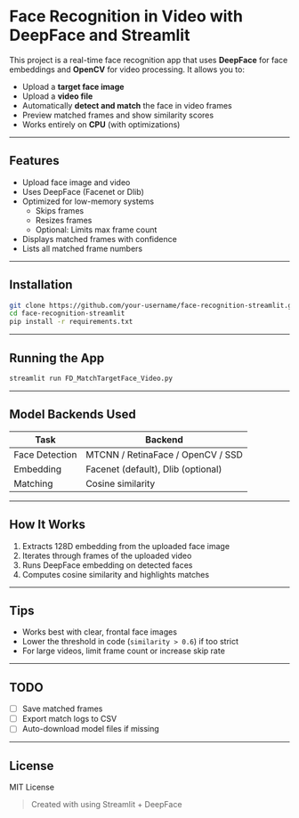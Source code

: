 #  Face Recognition in Video with DeepFace and Streamlit

This project is a real-time face recognition app that uses **DeepFace** for face embeddings and **OpenCV** for video processing. It allows you to:

- Upload a **target face image**
- Upload a **video file**
- Automatically **detect and match** the face in video frames
- Preview matched frames and show similarity scores
- Works entirely on **CPU** (with optimizations)

---

##  Features

-  Upload face image and video
-  Uses DeepFace (Facenet or Dlib)
- Optimized for low-memory systems
  - Skips frames
  - Resizes frames
  - Optional: Limits max frame count
-  Displays matched frames with confidence
-  Lists all matched frame numbers

---

##  Installation

```bash
git clone https://github.com/your-username/face-recognition-streamlit.git
cd face-recognition-streamlit
pip install -r requirements.txt
```

---

## Running the App

```bash
streamlit run FD_MatchTargetFace_Video.py
```

---

##  Model Backends Used

| Task              | Backend         |
|-------------------|-----------------|
| Face Detection    | MTCNN / RetinaFace / OpenCV / SSD |
| Embedding         | Facenet (default), Dlib (optional) |
| Matching          | Cosine similarity |

---

##  How It Works

1. Extracts 128D embedding from the uploaded face image
2. Iterates through frames of the uploaded video
3. Runs DeepFace embedding on detected faces
4. Computes cosine similarity and highlights matches

---

##  Tips

- Works best with clear, frontal face images
- Lower the threshold in code (`similarity > 0.6`) if too strict
- For large videos, limit frame count or increase skip rate

---

##  TODO

- [ ] Save matched frames
- [ ] Export match logs to CSV
- [ ] Auto-download model files if missing

---

##  License

MIT License

> Created with  using Streamlit + DeepFace
